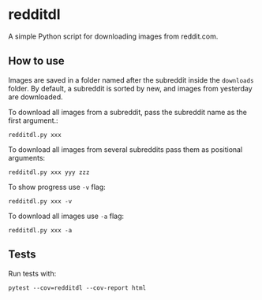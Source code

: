 # redditdl

A simple Python script for downloading images from reddit.com.

## How to use

Images are saved in a folder named after the subreddit inside the `downloads` folder.
By default, a subreddit is sorted by new, and images from yesterday are downloaded.

To download all images from a subreddit, pass the subreddit name as the first argument.:

    redditdl.py xxx

To download all images from several subreddits pass them as positional arguments:

    redditdl.py xxx yyy zzz

To show progress use `-v` flag:

    redditdl.py xxx -v

To download all images use `-a` flag:

    redditdl.py xxx -a

## Tests

Run tests with:

    pytest --cov=redditdl --cov-report html
